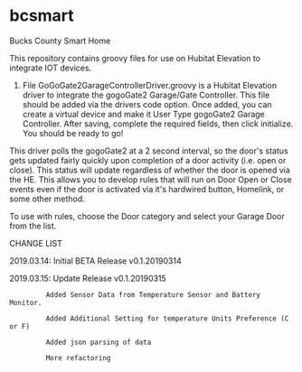 # bcsmart
Bucks County Smart Home

This repository contains groovy files for use on Hubitat Elevation to integrate IOT devices.  

1)  File GoGoGate2GarageControllerDriver.groovy is a Hubitat Elevation driver to integrate the gogoGate2 Garage/Gate Controller.  This file should be added via the drivers code option.  Once added, you can create a virtual device and make it User Type gogoGate2 Garage Controller.  After saving, complete the required fields, then click initialize.  You should be ready to go!

This driver polls the gogoGate2 at a 2 second interval, so the door's status gets updated fairly quickly upon completion of a door activity (i.e. open or close).  This status will update regardless of whether the door is opened via the HE.  This allows you to develop rules that will run on Door Open or Close events even if the door is activated via it's hardwired button, Homelink, or some other method.

To use with rules, choose the Door category and select your Garage Door from the list.  

CHANGE LIST

2019.03.14:  Initial BETA Release v0.1.20190314

2019.03.15:  Update Release v0.1.20190315

             Added Sensor Data from Temperature Sensor and Battery Monitor.  

             Added Additional Setting for temperature Units Preference (C or F)
             
             Added json parsing of data
             
             More refactoring
             
